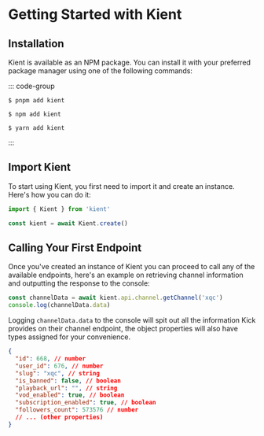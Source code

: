 # Getting Started with Kient

## Installation

Kient is available as an NPM package. You can install it with your preferred package manager using one of the following commands:

::: code-group
```sh[pnpm]
$ pnpm add kient
```

```sh[npm]
$ npm add kient
```

```sh[yarn]
$ yarn add kient
```
:::

## Import Kient

To start using Kient, you first need to import it and create an instance. Here's how you can do it: 

```ts
import { Kient } from 'kient'

const kient = await Kient.create()
```

## Calling Your First Endpoint

Once you've created an instance of Kient you can proceed to call any of the available endpoints, here's an example on retrieving channel information and outputting the response to the console:
```ts
const channelData = await kient.api.channel.getChannel('xqc')
console.log(channelData.data)
```

Logging `channelData.data` to the console will spit out all the information Kick provides on their channel endpoint, the object properties will also have types assigned for your convenience.
```json
{
  "id": 668, // number
  "user_id": 676, // number
  "slug": "xqc", // string
  "is_banned": false, // boolean
  "playback_url": "", // string
  "vod_enabled": true, // boolean
  "subscription_enabled": true, // boolean
  "followers_count": 573576 // number
  // ... (other properties)
}
```
